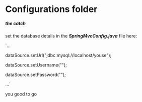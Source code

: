 # Configurations folder

##### the catch
set the database details in the **_SpringMvcConfig.java_** file here:

`...

dataSource.setUrl("jdbc:mysql://localhost/youse");

dataSource.setUsername("");

dataSource.setPassword("");

...`

you good to go